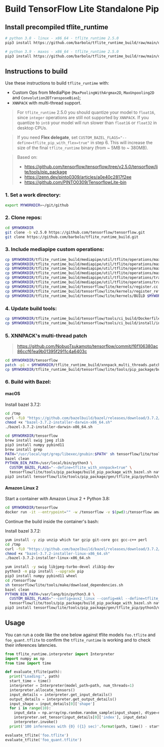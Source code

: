 # Build TensorFlow Lite Standalone Pip

## Install precompiled tflite_runtime

```bash
# python 3.8 - linux - x86_64 - tflite_runtime 2.5.0
pip3 install https://github.com/barbolo/tflite_runtime_build/raw/main/dist/tflite_runtime-2.5.0-cp38-cp38-linux_x86_64.whl

# python 3.9 - maxos - x86_64 - tflite_runtime 2.5.0
pip3 install https://github.com/barbolo/tflite_runtime_build/raw/main/dist/tflite_runtime-2.5.0-cp39-cp39-macosx_11_0_x86_64.whl
```

## Instructions to build

Use these instructions to build `tflite_runtime` with:

- Custom Ops from MediaPipe (`MaxPoolingWithArgmax2D`, `MaxUnpooling2D` and `Convolution2DTransposeBias`);
- `XNNPACK` with multi-thread support.

> For `tflite_runtime` 2.5.0 you should quantize your model to `float16`, since `integer` operations are still not
> supported by `XNNPACK`. If you quantize to `int8` your model will run slower than `float16` or `float32` in desktop
> CPUs.

> If you need **Flex delegate**, set `CUSTOM_BAZEL_FLAGS="--define=tflite_pip_with_flex=true"` in step 6. This will
> increase the size of the final `tflite_runtime` binary (from ~ 5MB to ~ 380MB).

> Based on:
> - https://github.com/tensorflow/tensorflow/tree/v2.5.0/tensorflow/lite/tools/pip_package
> - https://zenn.dev/pinto0309/articles/a0e40c2817f2ee
> - https://github.com/PINTO0309/TensorflowLite-bin

### 1. Set a work directory:

```bash
export MYWORKDIR=~/git/github
```

### 2. Clone repos:

```bash
cd $MYWORKDIR
git clone -b v2.5.0 https://github.com/tensorflow/tensorflow.git
git clone https://github.com/barbolo/tflite_runtime_build.git
```

### 3. Include mediapipe custom operations:

```bash
cp $MYWORKDIR/tflite_runtime_build/mediapipe/util/tflite/operations/max_pool_argmax.cc $MYWORKDIR/tensorflow/tensorflow/lite/kernels
cp $MYWORKDIR/tflite_runtime_build/mediapipe/util/tflite/operations/max_pool_argmax.h $MYWORKDIR/tensorflow/tensorflow/lite/kernels
cp $MYWORKDIR/tflite_runtime_build/mediapipe/util/tflite/operations/max_unpooling.cc $MYWORKDIR/tensorflow/tensorflow/lite/kernels
cp $MYWORKDIR/tflite_runtime_build/mediapipe/util/tflite/operations/max_unpooling.h $MYWORKDIR/tensorflow/tensorflow/lite/kernels
cp $MYWORKDIR/tflite_runtime_build/mediapipe/util/tflite/operations/transpose_conv_bias.cc $MYWORKDIR/tensorflow/tensorflow/lite/kernels
cp $MYWORKDIR/tflite_runtime_build/mediapipe/util/tflite/operations/transpose_conv_bias.h $MYWORKDIR/tensorflow/tensorflow/lite/kernels
cp $MYWORKDIR/tflite_runtime_build/tensorflow/lite/kernels/register.cc $MYWORKDIR/tensorflow/tensorflow/lite/kernels
cp $MYWORKDIR/tflite_runtime_build/tensorflow/lite/kernels/register_ref.cc $MYWORKDIR/tensorflow/tensorflow/lite/kernels
cp $MYWORKDIR/tflite_runtime_build/tensorflow/lite/kernels/BUILD $MYWORKDIR/tensorflow/tensorflow/lite/kernels
```

### 4. Update build tools:

```bash
cp $MYWORKDIR/tflite_runtime_build/tensorflow/tools/ci_build/Dockerfile.cpu $MYWORKDIR/tensorflow/tensorflow/tools/ci_build/
cp $MYWORKDIR/tflite_runtime_build/tensorflow/tools/ci_build/install/install_deb_packages.sh $MYWORKDIR/tensorflow/tensorflow/tools/ci_build/install/
```

### 5. XNNPACK's multi-thread patch

> https://github.com/NobuoTsukamoto/tensorflow/commit/f6f106380ac86ccf61ea9b01395f2911c4a6403c

```bash
cd $MYWORKDIR/tensorflow
patch -p1 < $MYWORKDIR/tflite_runtime_build/xnnpack_multi_threads.patch
cp $MYWORKDIR/tflite_runtime_build/tensorflow/lite/tools/pip_package/build_pip_package_with_bazel.sh $MYWORKDIR/tensorflow/tensorflow/lite/tools/pip_package/
```

### 6. Build with Bazel:

#### macOS

Install bazel 3.7.2:

```bash
cd /tmp
curl -fLO "https://github.com/bazelbuild/bazel/releases/download/3.7.2/bazel-3.7.2-installer-darwin-x86_64.sh"
chmod +x "bazel-3.7.2-installer-darwin-x86_64.sh"
./bazel-3.7.2-installer-darwin-x86_64.sh
```

```bash
cd $MYWORKDIR/tensorflow
brew install swig jpeg zlib
pip3 install numpy pybind11
brew install grep
PATH="/usr/local/opt/grep/libexec/gnubin:$PATH" sh tensorflow/lite/tools/make/download_dependencies.sh
bazel clean
PYTHON_BIN_PATH=/usr/local/bin/python3 \
  CUSTOM_BAZEL_FLAGS="--define=tflite_with_xnnpack=true" \
  tensorflow/lite/tools/pip_package/build_pip_package_with_bazel.sh native
pip3 install tensorflow/lite/tools/pip_package/gen/tflite_pip/python3/dist/tflite_runtime-2.5.0-cp39-cp39-macosx_11_0_x86_64.whl
```

#### Amazon Linux 2

Start a container with Amazon Linux 2 + Python 3.8:

```bash
cd $MYWORKDIR/tensorflow
docker run -it --entrypoint="" -w /tensorflow -v $(pwd):/tensorflow amazon/aws-lambda-python:3.8 bash
```

Continue the build inside the container's bash:

Install bazel 3.7.2:

```bash
yum install -y zip unzip which tar gzip git-core gcc gcc-c++ perl
cd /tmp
curl -fLO "https://github.com/bazelbuild/bazel/releases/download/3.7.2/bazel-3.7.2-installer-linux-x86_64.sh"
chmod +x "bazel-3.7.2-installer-linux-x86_64.sh"
./bazel-3.7.2-installer-linux-x86_64.sh
```

```bash
yum install -y swig libjpeg-turbo-devel zlib1g-dev
python3 -m pip install --upgrade pip
pip3 install numpy pybind11 wheel
cd /tensorflow
sh tensorflow/lite/tools/make/download_dependencies.sh
bazel clean
PYTHON_BIN_PATH=/var/lang/bin/python3.8 \
  CUSTOM_BAZEL_FLAGS="--config=avx2_linux --config=mkl --define=tflite_with_xnnpack=true" \
  tensorflow/lite/tools/pip_package/build_pip_package_with_bazel.sh native
pip3 install tensorflow/lite/tools/pip_package/gen/tflite_pip/python3/dist/tflite_runtime-2.5.0-cp38-cp38-linux_x86_64.whl
```

## Usage

You can run a code like the one below against tflite models `foo.tflite` and `foo_quant.tflite` to
confirm the `tflite_runtime` is working and to check their inferences latencies.

```python
from tflite_runtime.interpreter import Interpreter
import numpy as np
from time import time

def evaluate_tflite(path):
  print("Loading:", path)
  start_time = time()
  interpreter = Interpreter(model_path=path, num_threads=1)
  interpreter.allocate_tensors()
  input_details = interpreter.get_input_details()
  output_details = interpreter.get_output_details()
  input_shape = input_details[0]['shape']
  for i in range(10):
    input_data = np.array(np.random.random_sample(input_shape), dtype=np.float32)
    interpreter.set_tensor(input_details[0]['index'], input_data)
    interpreter.invoke()
  print('100 inferences with {0} ({1} sec)'.format(path, time() - start_time))

evaluate_tflite('foo.tflite')
evaluate_tflite('foo_quant.tflite')
```
